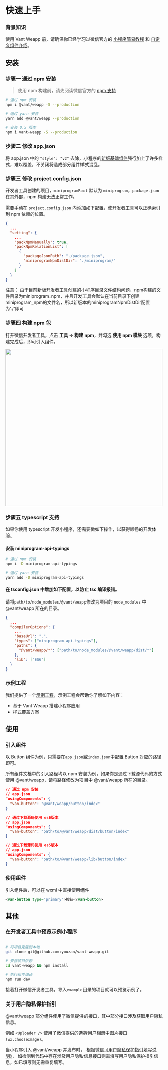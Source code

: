 # 快速上手

### 背景知识

使用 Vant Weapp 前，请确保你已经学习过微信官方的 [小程序简易教程](https://developers.weixin.qq.com/miniprogram/dev/framework/) 和 [自定义组件介绍](https://developers.weixin.qq.com/miniprogram/dev/framework/custom-component/)。

## 安装

### 步骤一 通过 npm 安装

> 使用 npm 构建前，请先阅读微信官方的 [npm 支持](https://developers.weixin.qq.com/miniprogram/dev/devtools/npm.html)

```bash
# 通过 npm 安装
npm i @vant/weapp -S --production

# 通过 yarn 安装
yarn add @vant/weapp --production

# 安装 0.x 版本
npm i vant-weapp -S --production
```

### 步骤二 修改 app.json

将 app.json 中的 `"style": "v2"` 去除，小程序的[新版基础组件](https://developers.weixin.qq.com/miniprogram/dev/reference/configuration/app.html#style)强行加上了许多样式，难以覆盖，不关闭将造成部分组件样式混乱。

### 步骤三 修改 project.config.json

开发者工具创建的项目，`miniprogramRoot` 默认为 `miniprogram`，`package.json` 在其外部，npm 构建无法正常工作。

需要手动在 `project.config.json` 内添加如下配置，使开发者工具可以正确索引到 npm 依赖的位置。

```json
{
  ...
  "setting": {
    ...
    "packNpmManually": true,
    "packNpmRelationList": [
      {
        "packageJsonPath": "./package.json",
        "miniprogramNpmDistDir": "./miniprogram/"
      }
    ]
  }
}
```
注意： 由于目前新版开发者工具创建的小程序目录文件结构问题，npm构建的文件目录为miniprogram_npm，并且开发工具会默认在当前目录下创建miniprogram_npm的文件名，所以新版本的miniprogramNpmDistDir配置为'./'即可

### 步骤四 构建 npm 包

打开微信开发者工具，点击 **工具 -> 构建 npm**，并勾选 **使用 npm 模块** 选项，构建完成后，即可引入组件。

<img style="width: 500px;" src="https://img.yzcdn.cn/public_files/2019/08/15/fa0549210055976cb63798503611ce3d.png" />

### 步骤五 typescript 支持

如果你使用 typescript 开发小程序，还需要做如下操作，以获得顺畅的开发体验。

#### 安装 miniprogram-api-typings

```bash
# 通过 npm 安装
npm i -D miniprogram-api-typings

# 通过 yarn 安装
yarn add -D miniprogram-api-typings
```

#### 在 tsconfig.json 中增加如下配置，以防止 tsc 编译报错。

请将`path/to/node_modules/@vant/weapp`修改为项目的 `node_modules` 中 @vant/weapp 所在的目录。

```json
{
  ...
  "compilerOptions": {
    ...
    "baseUrl": ".",
    "types": ["miniprogram-api-typings"],
    "paths": {
      "@vant/weapp/*": ["path/to/node_modules/@vant/weapp/dist/*"]
    },
    "lib": ["ES6"]
  }
}
```

### 示例工程

我们提供了一个[示例工程](https://github.com/youzan/vant-demo)，示例工程会帮助你了解如下内容：

- 基于 Vant Weapp 搭建小程序应用
- 样式覆盖方案

## 使用

### 引入组件

以 Button 组件为例，只需要在`app.json`或`index.json`中配置 Button 对应的路径即可。

所有组件文档中的引入路径均以 npm 安装为例，如果你是通过下载源代码的方式使用 @vant/weapp，请将路径修改为项目中 @vant/weapp 所在的目录。

```json
// 通过 npm 安装
// app.json
"usingComponents": {
  "van-button": "@vant/weapp/button/index"
}
```

```json
// 通过下载源码使用 es6版本
// app.json
"usingComponents": {
  "van-button": "path/to/@vant/weapp/dist/button/index"
}
```

```json
// 通过下载源码使用 es5版本
// app.json
"usingComponents": {
  "van-button": "path/to/@vant/weapp/lib/button/index"
}
```

### 使用组件

引入组件后，可以在 wxml 中直接使用组件

```xml
<van-button type="primary">按钮</van-button>
```

## 其他

### 在开发者工具中预览示例小程序

```bash

# 将项目克隆到本地
git clone git@github.com:youzan/vant-weapp.git

# 安装项目依赖
cd vant-weapp && npm install

# 执行组件编译
npm run dev

```

接着打开微信开发者工具，导入`example`目录的项目就可以预览示例了。

### 关于用户隐私保护指引

@vant/weapp 部分组件使用了微信提供的接口，其中部分接口涉及获取用户隐私信息。

例如 `<Uploader />` 使用了微信提供的选择用户相册中图片接口`(wx.chooseImage)`。

当小程序引入 @vant/weapp 并发布时，
根据微信[《用户隐私保护指引填写说明》](https://developers.weixin.qq.com/miniprogram/dev/framework/user-privacy/)，
如检测到代码中存在涉及用户隐私信息接口则需填写用户隐私保护指引信息，如已填写则无需重复填写。
